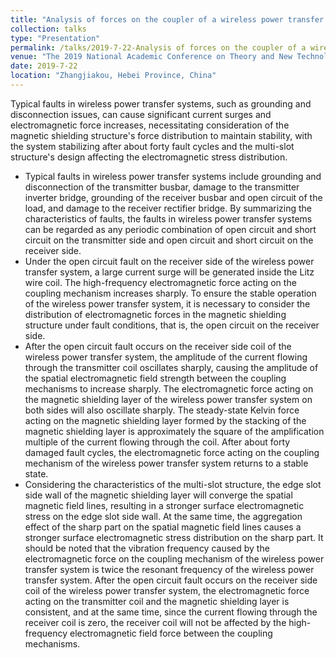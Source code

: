 ```yaml
---
title: "Analysis of forces on the coupler of a wireless power transfer system under typical faults"
collection: talks
type: "Presentation"
permalink: /talks/2019-7-22-Analysis of forces on the coupler of a wireless power transfer system under typical faults
venue: "The 2019 National Academic Conference on Theory and New Technologies in Electrotechnics (CTATEE 2019)"
date: 2019-7-22
location: "Zhangjiakou, Hebei Province, China"
---
```


Typical faults in wireless power transfer systems, such as grounding and disconnection issues, can cause significant current surges and electromagnetic force increases, necessitating consideration of the magnetic shielding structure's force distribution to maintain stability, with the system stabilizing after about forty fault cycles and the multi-slot structure's design affecting the electromagnetic stress distribution.



- Typical faults in wireless power transfer systems include grounding and disconnection of the transmitter busbar, damage to the transmitter inverter bridge, grounding of the receiver busbar and open circuit of the load, and damage to the receiver rectifier bridge. By summarizing the characteristics of faults, the faults in wireless power transfer systems can be regarded as any periodic combination of open circuit and short circuit on the transmitter side and open circuit and short circuit on the receiver side.
- Under the open circuit fault on the receiver side of the wireless power transfer system, a large current surge will be generated inside the Litz wire coil. The high-frequency electromagnetic force acting on the coupling mechanism increases sharply. To ensure the stable operation of the wireless power transfer system, it is necessary to consider the distribution of electromagnetic forces in the magnetic shielding structure under fault conditions, that is, the open circuit on the receiver side.
- After the open circuit fault occurs on the receiver side coil of the wireless power transfer system, the amplitude of the current flowing through the transmitter coil oscillates sharply, causing the amplitude of the spatial electromagnetic field strength between the coupling mechanisms to increase sharply. The electromagnetic force acting on the magnetic shielding layer of the wireless power transfer system on both sides will also oscillate sharply. The steady-state Kelvin force acting on the magnetic shielding layer formed by the stacking of the magnetic shielding layer is approximately the square of the amplification multiple of the current flowing through the coil. After about forty damaged fault cycles, the electromagnetic force acting on the coupling mechanism of the wireless power transfer system returns to a stable state. 
- Considering the characteristics of the multi-slot structure, the edge slot side wall of the magnetic shielding layer will converge the spatial magnetic field lines, resulting in a stronger surface electromagnetic stress on the edge slot side wall. At the same time, the aggregation effect of the sharp part on the spatial magnetic field lines causes a stronger surface electromagnetic stress distribution on the sharp part. It should be noted that the vibration frequency caused by the electromagnetic force on the coupling mechanism of the wireless power transfer system is twice the resonant frequency of the wireless power transfer system. After the open circuit fault occurs on the receiver side coil of the wireless power transfer system, the electromagnetic force acting on the transmitter coil and the magnetic shielding layer is consistent, and at the same time, since the current flowing through the receiver coil is zero, the receiver coil will not be affected by the high-frequency electromagnetic field force between the coupling mechanisms.

